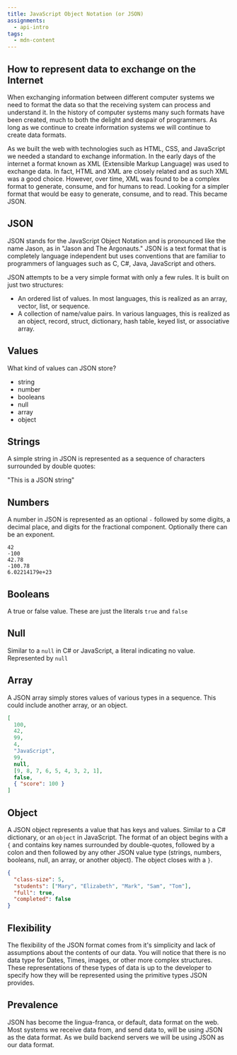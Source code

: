 ```yaml
---
title: JavaScript Object Notation (or JSON)
assignments:
  - api-intro
tags:
  - mdn-content
---
```


## How to represent data to exchange on the Internet

When exchanging information between different computer systems we need to format
the data so that the receiving system can process and understand it. In the
history of computer systems many such formats have been created, much to both
the delight and despair of programmers. As long as we continue to create
information systems we will continue to create data formats.

As we built the web with technologies such as HTML, CSS, and JavaScript we
needed a standard to exchange information. In the early days of the internet a
format known as XML (Extensible Markup Language) was used to exchange data. In
fact, HTML and XML are closely related and as such XML was a good choice.
However, over time, XML was found to be a complex format to generate, consume,
and for humans to read. Looking for a simpler format that would be easy to
generate, consume, and to read. This became JSON.

## JSON

JSON stands for the JavaScript Object Notation and is pronounced like the name
Jason, as in "Jason and The Argonauts." JSON is a text format that is completely
language independent but uses conventions that are familiar to programmers of
languages such as C, C#, Java, JavaScript and others.

JSON attempts to be a very simple format with only a few rules. It is built on
just two structures:

- An ordered list of values. In most languages, this is realized as an array,
  vector, list, or sequence.
- A collection of name/value pairs. In various languages, this is realized as an
  object, record, struct, dictionary, hash table, keyed list, or associative
  array.

## Values

What kind of values can JSON store?

- string
- number
- booleans
- null
- array
- object

## Strings

A simple string in JSON is represented as a sequence of characters surrounded by
double quotes:

"This is a JSON string"

## Numbers

A number in JSON is represented as an optional `-` followed by some digits, a
decimal place, and digits for the fractional component. Optionally there can be
an exponent.

```
42
-100
42.78
-100.78
6.02214179e+23
```

## Booleans

A true or false value. These are just the literals `true` and `false`

## Null

Similar to a `null` in C# or JavaScript, a literal indicating no value.
Represented by `null`

## Array

A JSON array simply stores values of various types in a sequence. This could
include another array, or an object.

```json
[
  100,
  42,
  99,
  4,
  "JavaScript",
  99,
  null,
  [9, 8, 7, 6, 5, 4, 3, 2, 1],
  false,
  { "score": 100 }
]
```

## Object

A JSON object represents a value that has keys and values. Similar to a C#
dictionary, or an `object` in JavaScript. The format of an object begins with a
`{` and contains key names surrounded by double-quotes, followed by a colon and
then followed by any other JSON value type (strings, numbers, booleans, null, an
array, or another object). The object closes with a `}`.

```json
{
  "class-size": 5,
  "students": ["Mary", "Elizabeth", "Mark", "Sam", "Tom"],
  "full": true,
  "completed": false
}
```

## Flexibility

The flexibility of the JSON format comes from it's simplicity and lack of
assumptions about the contents of our data. You will notice that there is no
data type for Dates, Times, images, or other more complex structures. These
representations of these types of data is up to the developer to specify how
they will be represented using the primitive types JSON provides.

## Prevalence

JSON has become the lingua-franca, or default, data format on the web. Most
systems we receive data from, and send data to, will be using JSON as the data
format. As we build backend servers we will be using JSON as our data format.
